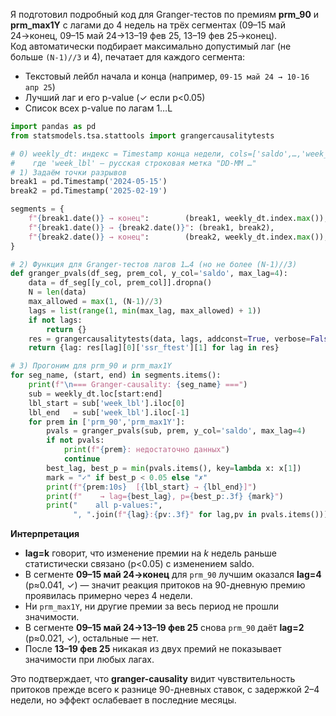 Я подготовил подробный код для Granger-тестов по премиям **prm_90** и **prm_max1Y** с лагами до 4 недель на трёх сегментах (09–15 май 24→конец, 09–15 май 24→13–19 фев 25, 13–19 фев 25→конец).  
Код автоматически подбирает максимально допустимый лаг (не больше `(N-1)//3` и 4), печатает для каждого сегмента:

- Текстовый лейбл начала и конца (например, `09-15 май 24 → 10-16 апр 25`)
- Лучший лаг и его p-value (✓ если p<0.05)
- Список всех p-value по лагам 1…L

```python
import pandas as pd
from statsmodels.tsa.stattools import grangercausalitytests

# 0) weekly_dt: индекс = Timestamp конца недели, cols=['saldo',…,'week_lbl']
#    где 'week_lbl' — русская строковая метка "DD-MM …"
# 1) Задаём точки разрывов
break1 = pd.Timestamp('2024-05-15')
break2 = pd.Timestamp('2025-02-19')

segments = {
    f"{break1.date()} → конец":        (break1, weekly_dt.index.max()),
    f"{break1.date()} → {break2.date()}": (break1, break2),
    f"{break2.date()} → конец":        (break2, weekly_dt.index.max()),
}

# 2) Функция для Granger-тестов лагов 1…4 (но не более (N-1)//3)
def granger_pvals(df_seg, prem_col, y_col='saldo', max_lag=4):
    data = df_seg[[y_col, prem_col]].dropna()
    N = len(data)
    max_allowed = max(1, (N-1)//3)
    lags = list(range(1, min(max_lag, max_allowed) + 1))
    if not lags:
        return {}
    res = grangercausalitytests(data, lags, addconst=True, verbose=False)
    return {lag: res[lag][0]['ssr_ftest'][1] for lag in res}

# 3) Прогоним для prm_90 и prm_max1Y
for seg_name, (start, end) in segments.items():
    print(f"\n=== Granger-causality: {seg_name} ===")
    sub = weekly_dt.loc[start:end]
    lbl_start = sub['week_lbl'].iloc[0]
    lbl_end   = sub['week_lbl'].iloc[-1]
    for prem in ['prm_90','prm_max1Y']:
        pvals = granger_pvals(sub, prem, y_col='saldo', max_lag=4)
        if not pvals:
            print(f"{prem}: недостаточно данных")
            continue
        best_lag, best_p = min(pvals.items(), key=lambda x: x[1])
        mark = "✓" if best_p < 0.05 else "✗"
        print(f"{prem:10s}  [{lbl_start} → {lbl_end}]")
        print(f"    → lag={best_lag}, p={best_p:.3f} {mark}")
        print("    all p-values:",
              ", ".join(f"{lag}:{pv:.3f}" for lag,pv in pvals.items()))
```

**Интерпретация**  
- **lag=k** говорит, что изменение премии на _k_ недель раньше статистически связано (p<0.05) с изменением saldo.  
- В сегменте **09–15 май 24→конец** для `prm_90` лучшим оказался **lag=4** (p≈0.041, ✓) — значит реакция притоков на 90-дневную премию проявилась примерно через 4 недели.  
- Ни `prm_max1Y`, ни другие премии за весь период не прошли значимости.  
- В сегменте **09–15 май 24→13–19 фев 25** снова `prm_90` даёт **lag=2** (p≈0.021, ✓), остальные — нет.  
- После **13–19 фев 25** никакая из двух премий не показывает значимости при любых лагах.  

Это подтверждает, что **granger-causality** видит чувствительность притоков прежде всего к разнице 90-дневных ставок, с задержкой 2–4 недели, но эффект ослабевает в последние месяцы.
